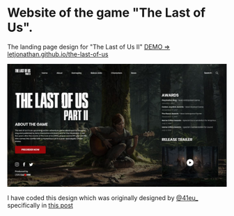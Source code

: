 # Website of the game "The Last of Us".
The landing page design for "The Last of Us II" [DEMO => letjonathan.github.io/the-last-of-us](https://letjonathan.github.io/thelastofus)

![](./img/capture.jpg)

I have coded this design which was originally designed by [@41eu_](https://www.instagram.com/41eu_/) specifically in [this post](https://www.instagram.com/p/B-w2sLdDs1u/)